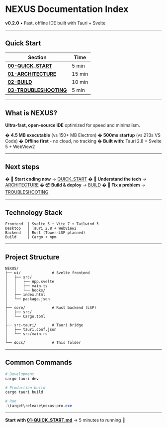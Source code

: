 # NEXUS Documentation Index

**v0.2.0** • Fast, offline IDE built with Tauri + Svelte

---

## Quick Start

| Section | Time |
|---------|------|
| **[00-QUICK_START](01-QUICK_START.md)** | 5 min |
| **[01-ARCHITECTURE](02-ARCHITECTURE.md)** | 15 min |
| **[02-BUILD](03-BUILD.md)** | 10 min |
| **[03-TROUBLESHOOTING](04-TROUBLESHOOTING.md)** | 5 min |

---

## What is NEXUS?

**Ultra-fast, open-source IDE** optimized for speed and minimalism.

� **4.5 MB executable** (vs 150+ MB Electron)
� **500ms startup** (vs 2?3s VS Code)
� **Offline first** - no cloud, no tracking
� **Built with**: Tauri 2.8 + Svelte 5 + WebView2

---

## Next steps

� **🚀 Start coding now** → [QUICK_START](01-QUICK_START.md)
� **🔧 Understand the tech** → [ARCHITECTURE](02-ARCHITECTURE.md)
� **📦 Build & deploy** → [BUILD](03-BUILD.md)
� **🐛 Fix a problem** → [TROUBLESHOOTING](04-TROUBLESHOOTING.md)

---

## Technology Stack

```
Frontend  │ Svelte 5 + Vite 7 + Tailwind 3
Desktop   │ Tauri 2.8 + WebView2
Backend   │ Rust (Tower-LSP planned)
Build     │ Cargo + npm
```

---

## Project Structure

```
NEXUS/
├── ui/              # Svelte frontend
│   ├── src/
│   │   ├── App.svelte
│   │   ├── main.ts
│   │   └── hooks/
│   ├── index.html
│   └── package.json
│
├── core/            # Rust backend (LSP)
│   ├── src/
│   └── Cargo.toml
│
├── src-tauri/       # Tauri bridge
│   ├── tauri.conf.json
│   └── src/main.rs
│
└── docs/            # This folder
```

---

## Common Commands

```powershell
# Development
cargo tauri dev

# Production build
cargo tauri build

# Run
.\target\release\nexus-pro.exe
```

---

**Start with [01-QUICK_START.md](01-QUICK_START.md)** → 5 minutes to running 🎯

